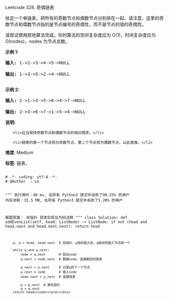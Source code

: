 Leetcode 328. 奇偶链表
<p>给定一个单链表，把所有的奇数节点和偶数节点分别排在一起。请注意，这里的奇数节点和偶数节点指的是节点编号的奇偶性，而不是节点的值的奇偶性。</p>


<p>请尝试使用原地算法完成。你的算法的空间复杂度应为 O(1)，时间复杂度应为 O(nodes)，nodes 为节点总数。</p>



<p><strong>示例 1:</strong></p>



<pre><strong>输入:</strong> 1-&gt;2-&gt;3-&gt;4-&gt;5-&gt;NULL

<strong>输出:</strong> 1-&gt;3-&gt;5-&gt;2-&gt;4-&gt;NULL

</pre>



<p><strong>示例 2:</strong></p>



<pre><strong>输入:</strong> 2-&gt;1-&gt;3-&gt;5-&gt;6-&gt;4-&gt;7-&gt;NULL 

<strong>输出:</strong> 2-&gt;3-&gt;6-&gt;7-&gt;1-&gt;5-&gt;4-&gt;NULL</pre>



<p><strong>说明:</strong></p>



<ul>

	<li>应当保持奇数节点和偶数节点的相对顺序。</li>

	<li>链表的第一个节点视为奇数节点，第二个节点视为偶数节点，以此类推。</li>

</ul>





 **难度**: Medium



 **标签**: 链表、 





<div class="hcb_wrap">
<pre class="prism undefined-numbers lang-python" data-lang="Python"><code>
# -*- coding: utf-8 -*-
# @Author  : LG

"""
执行用时：40 ms, 在所有 Python3 提交中击败了99.25% 的用户
内存消耗：15.5 MB, 在所有 Python3 提交中击败了5.20% 的用户

解题思路：
    双指针
    具体实现见代码注释
"""
class Solution:
    def oddEvenList(self, head: ListNode) -> ListNode:
        if not (head and head.next and head.next.next):
            return head

        p, q = head, head.next  # 双指针，p指向插入处，q指向待插入节点前一个

        while q and q.next:
            node = q.next       # 取出node
            q.next = node.next  # 删掉node，连接删后的链表

            p_next = p.next     # 记录p的下一个节点
            p.next = node       # 插入node
            node.next = p_next  # 连接链表

            p = p.next  # 移动指针
            q = q.next
        return head</code></pre></div>
